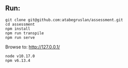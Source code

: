 ## Run:

```
git clone git@github.com:atabegruslan/assessment.git
cd assessment
npm install
npm run transpile
npm run serve
```

Browse to: http://127.0.0.1/

```
node v10.17.0
npm v6.13.4
```
